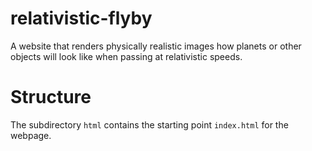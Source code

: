 # relativistic-flyby
A website that renders physically realistic images how planets or other objects will look like when passing at relativistic speeds. 

# Structure
The subdirectory `html` contains the starting point `index.html` for the webpage.